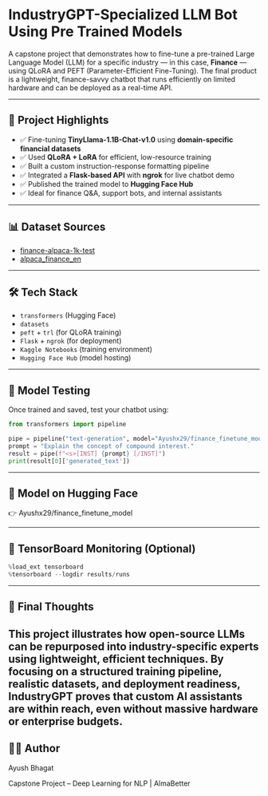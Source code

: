 # IndustryGPT-Specialized LLM Bot Using Pre Trained Models


A capstone project that demonstrates how to fine-tune a pre-trained Large Language Model (LLM) for a specific industry — in this case, **Finance** — using QLoRA and PEFT (Parameter-Efficient Fine-Tuning). The final product is a lightweight, finance-savvy chatbot that runs efficiently on limited hardware and can be deployed as a real-time API.

---

## 🚀 Project Highlights

- ✅ Fine-tuning **TinyLlama-1.1B-Chat-v1.0** using **domain-specific financial datasets**
- ✅ Used **QLoRA + LoRA** for efficient, low-resource training
- ✅ Built a custom instruction-response formatting pipeline
- ✅ Integrated a **Flask-based API** with **ngrok** for live chatbot demo
- ✅ Published the trained model to **Hugging Face Hub**
- ✅ Ideal for finance Q&A, support bots, and internal assistants


---

## 📊 Dataset Sources

- [finance-alpaca-1k-test](https://huggingface.co/datasets/poornima9348/finance-alpaca-1k-test)
- [alpaca_finance_en](https://huggingface.co/datasets/ssbuild/alpaca_finance_en)

---

## 🛠️ Tech Stack

- `transformers` (Hugging Face)
- `datasets`
- `peft` + `trl` (for QLoRA training)
- `Flask` + `ngrok` (for deployment)
- `Kaggle Notebooks` (training environment)
- `Hugging Face Hub` (model hosting)

---

## 🧪 Model Testing

Once trained and saved, test your chatbot using:

```python
from transformers import pipeline

pipe = pipeline("text-generation", model="Ayushx29/finance_finetune_model")
prompt = "Explain the concept of compound interest."
result = pipe(f"<s>[INST] {prompt} [/INST]")
print(result[0]['generated_text'])

```
---

## 🧾 Model on Hugging Face
👉 Ayushx29/finance_finetune_model

---
## 🧪 TensorBoard Monitoring (Optional)
```python
%load_ext tensorboard
%tensorboard --logdir results/runs
```
---
## 🧠 Final Thoughts

This project illustrates how open-source LLMs can be repurposed into industry-specific experts using lightweight, efficient techniques.
By focusing on a structured training pipeline, realistic datasets, and deployment readiness, IndustryGPT proves that custom AI assistants are within reach, even without massive hardware or enterprise budgets.
---

## 👨‍💻 Author
Ayush Bhagat

Capstone Project – Deep Learning for NLP | AlmaBetter



